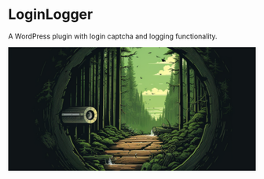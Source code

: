 # LoginLogger
A WordPress plugin with login captcha and logging functionality.

![](assets/login-logger.png)
